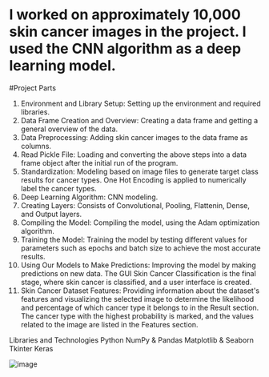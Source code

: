# I worked on approximately 10,000 skin cancer images in the project. I used the CNN algorithm as a deep learning model.
#Project Parts
1. Environment and Library Setup: Setting up the environment and required libraries.
2. Data Frame Creation and Overview: Creating a data frame and getting a general overview of the data.
3. Data Preprocessing: Adding skin cancer images to the data frame as columns.
4. Read Pickle File: Loading and converting the above steps into a data frame object after the initial run of the program.
5. Standardization: Modeling based on image files to generate target class results for cancer types. One Hot Encoding is applied to numerically label the cancer types.
6. Deep Learning Algorithm: CNN modeling.
7. Creating Layers: Consists of Convolutional, Pooling, Flattenin, Dense, and Output layers.
8. Compiling the Model: Compiling the model, using the Adam optimization algorithm.
9. Training the Model: Training the model by testing different values for parameters such as epochs and batch size to achieve the most accurate results.
10. Using Our Models to Make Predictions: Improving the model by making predictions on new data. The GUI Skin Cancer Classification is the final stage, where skin cancer is classified, and a user interface is created.
11. Skin Cancer Dataset Features: Providing information about the dataset's features and visualizing the selected image to determine the likelihood and percentage of which cancer type it belongs to in the Result section. The cancer type with the highest probability is marked, and the values related to the image are listed in the Features section.

Libraries and Technologies
Python
NumPy & Pandas
Matplotlib & Seaborn
Tkinter
Keras

![image](https://github.com/busraCin/SkinCancerClassification/assets/69642923/1815913c-2088-4b31-a3ef-e96a260cc51b)


